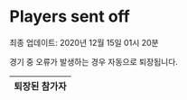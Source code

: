 # Players sent off
최종 업데이트: 2020년 12월 15일 01시 20분


경기 중 오류가 발생하는 경우 자동으로 퇴장됩니다.


| 퇴장된 참가자 |
|:---:|